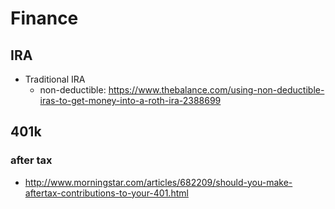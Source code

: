 # Finance
## IRA
* Traditional IRA
  * non-deductible: https://www.thebalance.com/using-non-deductible-iras-to-get-money-into-a-roth-ira-2388699

## 401k
### after tax
* http://www.morningstar.com/articles/682209/should-you-make-aftertax-contributions-to-your-401.html
